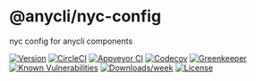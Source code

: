 @anycli/nyc-config
==================

nyc config for anycli components

[![Version](https://img.shields.io/npm/v/@anycli/nyc-config.svg)](https://npmjs.org/package/@anycli/nyc-config)
[![CircleCI](https://circleci.com/gh/anycli/nyc-config/tree/master.svg?style=svg)](https://circleci.com/gh/anycli/nyc-config/tree/master)
[![Appveyor CI](https://ci.appveyor.com/api/projects/status/github/anycli/nyc-config?branch=master&svg=true)](https://ci.appveyor.com/project/heroku/nyc-config/branch/master)
[![Codecov](https://codecov.io/gh/anycli/nyc-config/branch/master/graph/badge.svg)](https://codecov.io/gh/anycli/nyc-config)
[![Greenkeeper](https://badges.greenkeeper.io/anycli/nyc-config.svg)](https://greenkeeper.io/)
[![Known Vulnerabilities](https://snyk.io/test/npm/@anycli/nyc-config/badge.svg)](https://snyk.io/test/npm/@anycli/nyc-config)
[![Downloads/week](https://img.shields.io/npm/dw/@anycli/nyc-config.svg)](https://npmjs.org/package/@anycli/nyc-config)
[![License](https://img.shields.io/npm/l/@anycli/nyc-config.svg)](https://github.com/anycli/nyc-config/blob/master/package.json)
